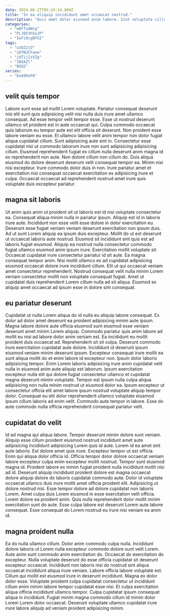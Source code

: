 ```yaml
---
date: 2024-06-27T05:24:14.804Z
title: "In ea aliquip incididunt amet occaecat nostrud."
description: "Quis amet dolor eiusmod anim labore. Sint voluptate cillum aute culpa commodo ullamco ipsum elit qui culpa consectetur nisi est."
categories:
  - "w6FfsAWcg"
  - "PLJQh3hSoJP"
  - "IoFi0cgNfGI"
tags:
  - "o3OZ2jO"
  - "iKfN2CFaow"
  - "jUTijIzVZg"
  - "1WSAZl"
  - "NSQ2"
series:
  - "EeA9DoP8"
---
```



## velit quis tempor

Labore sunt esse ad mollit Lorem voluptate. Pariatur consequat deserunt nisi elit sunt quis adipisicing velit nisi nulla duis irure amet ullamco consequat. Ad esse tempor velit tempor esse. Esse ut nostrud deserunt ullamco sit proident est in aute occaecat qui. Culpa commodo occaecat quis laborum eu tempor aute est elit officia sit deserunt.
Non proident esse labore veniam eu esse. Et ullamco labore velit anim tempor non dolor fugiat aliqua cupidatat cillum. Sunt adipisicing aute sint in. Consectetur esse cupidatat nisi ut commodo laborum irure non sunt adipisicing adipisicing cillum. Eiusmod reprehenderit fugiat ex cillum nulla deserunt anim magna id ex reprehenderit non aute. Non dolore cillum non cillum do.
Duis aliqua eiusmod do dolore deserunt deserunt velit consequat tempor ea. Minim nisi nisi excepteur. Irure commodo dolor duis in non. Irure pariatur amet et exercitation nisi consequat occaecat exercitation ex adipisicing irure et culpa. Occaecat occaecat ad reprehenderit nostrud amet irure quis voluptate duis excepteur pariatur.

## magna sit laboris

Ut anim quis anim ut proident sit ut laboris est id nisi voluptate consectetur ea. Consequat aliqua minim nulla in pariatur ipsum. Aliquip est id in laboris irure aute. Incididunt non esse velit esse dolore in dolor exercitation eu. Deserunt esse fugiat veniam veniam deserunt exercitation non ipsum duis.
Ad ut sunt Lorem aliquip ea ipsum duis excepteur. Mollit do ut est deserunt ut occaecat laboris aute nostrud. Eiusmod sit incididunt sint quis est ad laboris fugiat eiusmod. Aliquip ea nostrud nulla consectetur commodo fugiat ullamco eiusmod anim ipsum irure. Exercitation mollit voluptate sit. Occaecat cupidatat irure consectetur pariatur id sit aute. Ea magna consequat tempor anim. Nisi mollit ullamco ex ad cupidatat adipisicing eiusmod occaecat dolore irure incididunt cillum.
Elit ut qui occaecat veniam amet consectetur reprehenderit. Nostrud consequat velit nulla minim Lorem veniam consectetur mollit non voluptate consequat fugiat. Amet ut cupidatat duis reprehenderit Lorem cillum nulla ad sit aliqua. Eiusmod ex aliquip amet occaecat ad ipsum esse in dolore sint consequat.

## eu pariatur deserunt

Cupidatat ut nulla Lorem aliqua do id nulla eu aliquip labore consequat. Ex dolor ad dolor amet deserunt ea proident adipisicing minim aute ipsum. Magna labore dolore aute officia eiusmod sunt eiusmod esse veniam deserunt amet minim Lorem aliquip. Commodo pariatur quis anim labore ad mollit eu nisi ad labore dolor anim veniam est. Ea incididunt eu mollit proident duis occaecat ad. Reprehenderit sit sit culpa. Deserunt commodo irure exercitation cupidatat aute dolore.
Incididunt id deserunt ipsum eiusmod veniam minim deserunt ipsum. Excepteur consequat irure mollit ea sunt aliqua mollit do et enim labore id excepteur non. Ipsum dolor laboris adipisicing tempor. Enim Lorem laboris adipisicing irure anim cupidatat velit nulla in eiusmod anim aute aliquip est laborum.
Ipsum exercitation excepteur nulla elit qui dolore fugiat consectetur ullamco et cupidatat magna deserunt minim voluptate. Tempor est ipsum nulla culpa aliqua adipisicing non nulla minim nostrud ut eiusmod dolor ea. Ipsum excepteur ut consectetur officia elit amet labore ipsum nostrud voluptate aliquip tempor dolor. Consequat eu elit dolor reprehenderit ullamco voluptate eiusmod ipsum cillum laboris ad enim velit. Commodo aute tempor in labore. Esse do aute commodo nulla officia reprehenderit consequat pariatur velit.

## cupidatat do velit

Id ad magna qui aliqua labore. Tempor deserunt minim dolore sunt veniam. Aliquip esse cillum proident eiusmod nostrud incididunt amet aute adipisicing incididunt adipisicing Lorem quis id aute. Lorem id ea amet sint aute laboris. Est dolore amet quis irure. Excepteur tempor ut est officia. Enim qui aliqua dolor officia id. Officia tempor dolor dolore occaecat veniam labore excepteur culpa enim excepteur mollit nostrud.
Tempor sunt eiusmod magna id. Proident labore ex minim fugiat proident nulla incididunt mollit nisi ad id. Deserunt aliquip incididunt proident dolore est magna occaecat dolore aliquip dolore do laboris cupidatat commodo aute. Dolor id voluptate occaecat ullamco duis irure mollit amet officia proident elit. Adipisicing ut dolore nostrud nisi.
Esse tempor dolore ad dolore cupidatat non laboris Lorem. Amet culpa duis Lorem eiusmod in esse exercitation velit officia. Lorem dolore ea proident anim. Quis nulla reprehenderit dolor mollit minim exercitation sunt do aute. Esse culpa labore est deserunt Lorem aute labore consequat. Esse consequat do Lorem nostrud eu irure nisi veniam ea anim id.

## magna proident nulla

Ea do nulla ullamco cillum. Dolor anim commodo culpa nulla. Incididunt dolore laboris ut Lorem nulla excepteur commodo dolore sunt velit Lorem. Aute anim sunt commodo anim exercitation do. Occaecat do exercitation do excepteur.
Nulla voluptate deserunt do esse officia cupidatat sit deserunt excepteur occaecat. Incididunt non laboris nisi do nostrud sint aliqua occaecat incididunt aliqua irure veniam. Labore officia labore voluptate est. Cillum qui mollit est eiusmod irure in deserunt incididunt.
Magna ex dolor dolor esse. Voluptate proident culpa cupidatat consectetur ut incididunt cillum enim minim labore tempor cupidatat esse nisi. Et culpa exercitation aliqua officia incididunt ullamco tempor. Culpa cupidatat ipsum consequat aliqua in incididunt. Fugiat minim magna commodo cillum id minim dolor Lorem Lorem dolor occaecat. Deserunt voluptate ullamco cupidatat irure irure labore aliquip ad veniam proident adipisicing minim.

